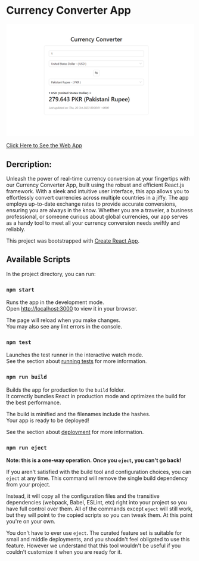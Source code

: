 # Currency Converter App

![Preview](https://raw.githubusercontent.com/Muhammad-Zain01/Currency_Converter/main/preview.png)

[Click Here to See the Web App](https://muhammad-zain01.github.io/Currency_Converter/)
## Dercription:

Unleash the power of real-time currency conversion at your fingertips with our Currency Converter App, built using the robust and efficient React.js framework. With a sleek and intuitive user interface, this app allows you to effortlessly convert currencies across multiple countries in a jiffy. The app employs up-to-date exchange rates to provide accurate conversions, ensuring you are always in the know. Whether you are a traveler, a business professional, or someone curious about global currencies, our app serves as a handy tool to meet all your currency conversion needs swiftly and reliably.

This project was bootstrapped with [Create React App](https://github.com/facebook/create-react-app).

## Available Scripts

In the project directory, you can run:

### `npm start`

Runs the app in the development mode.\
Open [http://localhost:3000](http://localhost:3000) to view it in your browser.

The page will reload when you make changes.\
You may also see any lint errors in the console.

### `npm test`

Launches the test runner in the interactive watch mode.\
See the section about [running tests](https://facebook.github.io/create-react-app/docs/running-tests) for more information.

### `npm run build`

Builds the app for production to the `build` folder.\
It correctly bundles React in production mode and optimizes the build for the best performance.

The build is minified and the filenames include the hashes.\
Your app is ready to be deployed!

See the section about [deployment](https://facebook.github.io/create-react-app/docs/deployment) for more information.

### `npm run eject`

**Note: this is a one-way operation. Once you `eject`, you can't go back!**

If you aren't satisfied with the build tool and configuration choices, you can `eject` at any time. This command will remove the single build dependency from your project.

Instead, it will copy all the configuration files and the transitive dependencies (webpack, Babel, ESLint, etc) right into your project so you have full control over them. All of the commands except `eject` will still work, but they will point to the copied scripts so you can tweak them. At this point you're on your own.

You don't have to ever use `eject`. The curated feature set is suitable for small and middle deployments, and you shouldn't feel obligated to use this feature. However we understand that this tool wouldn't be useful if you couldn't customize it when you are ready for it.

